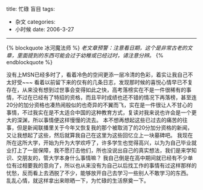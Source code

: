 title: 忙碌 盲目
tags:
- 杂文
categories:
- 小时候
date: 2006-3-27
---

{% blockquote 冰河魔法师 %}
*老文章预警：注意看日期，这个是非常古老的文章，里面提到的东西可能会过于幼稚或已经过时，请注意分辨。*
{% endblockquote %}

没有上MSN已经多时了，看着冷色的空间更添一层冷清的色彩，着实让我自己不太好受~~~
看着以前留下来的仅有的几条日志，发现那时候的喜悦心情早已不复存在，从来没有想到过世事会变得如此之快，高考落榜实在不是一件很稀有的事情，不过在已经有了特招的资格，而且平时成绩也还不错的情况下再落榜，甚至连20分的加分资格也凑热闹般似的也奇异的不翼而飞，实在是一件很让人不甘心的事情，不过我实在是不太适合中国的这种教育方式，复读对我来说也许会是一个更大的深渊，所以事情便这样慢慢的流去。
本不想再想起这些已过去的痛苦的往事，但是新闻联播里关于今年又恢复我的那个被取消了的20分加分资格的新闻，又让我想起了这些，然后就算我自己在这里为这些回忆立上一块墓碑吧。
我现在所在这所大学，开始为升为大学欢呼了，许多学生也觉得高兴，以为为自己毕业就业打上了一层保障，我不愿打击他们，所也没说出自己的真实想法，我们是来学知识、交朋友的，管大学本身什么事情嘛？
我自己倒是在高中期间就已经有不少单位有过相要我的意向了，所以也从来没有为自己以后找工作的事情有过这样那样的忧愁，反而看上去洒脱了不少，能够放开自己去学习一些别人不敢学习的东西。
乱乱心情，就这样拿出来晾晒一下，为忙碌的生活祭奠一下。
